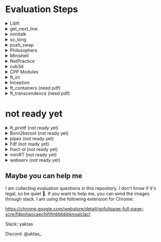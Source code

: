</p>
<p align="center">
	<h1>Evaluation Steps</h1> 

<details>
  <summary>Libft</summary>
	</p>
	<p align="center">
	<img alt="Libft" src="https://raw.githubusercontent.com/yeaktas/42-evaluations/main/img/Libft-2023-07-25.png">
</details>

<details>
  <summary>get_next_line</summary>
	</p>
	<p align="center">
	<img alt="get_next_line" src="https://raw.githubusercontent.com/yeaktas/42-evaluations/main/img/get_next_line-2023-02-17.png">
</details>

<details>
  <summary>minitalk</summary>
	</p>
	<p align="center">
	<img alt="minitalk" src="https://raw.githubusercontent.com/yeaktas/42-evaluations/main/img/minitalk-2023-01-22.png">
</details>

<details>
  <summary>so_long</summary>
	</p>
	<p align="center">
	<img alt="so_long" src="https://raw.githubusercontent.com/yeaktas/42-evaluations/main/img/so_long-2023-06-22.png">
</details>

<details>
  <summary>push_swap</summary>
	</p>
	<p align="center">
	<img alt="push_swap" src="https://raw.githubusercontent.com/yeaktas/42-evaluations/main/img/push_swap-2023-06-21.png">
</details>

<details>
  <summary>Philosophers</summary>
	</p>
	<p align="center">
	<img alt="Philosophers" src="https://raw.githubusercontent.com/yeaktas/42-evaluations/main/img/philosophers-2023-02-24.png">
</details>

<details>
  <summary>Minishell</summary>
	</p>
	<p align="center">
	<img alt="Minishell" src="https://raw.githubusercontent.com/yeaktas/42-evaluations/main/img/minishell-2023-12-22.png">
</details>

<details>
  <summary>NetPractice</summary>
	</p>
	<p align="center">
	<img alt="NetPractice" src="https://raw.githubusercontent.com/yeaktas/42-evaluations/main/img/netpractice-2023-01-22.png">
</details>

<details>
  <summary>cub3d</summary>
	</p>
	<p align="center">
	<img alt="cub3d" src="https://raw.githubusercontent.com/yeaktas/42-evaluations/main/img/cub3d-2023-02-02.png">
</details>

<details>
  <summary>CPP Modules</summary>
    <ul>
	<details>
  		<summary>CPP Module 00</summary>
		</p>
		<p align="center">
		<img alt="CPP Module 00" src="https://raw.githubusercontent.com/yeaktas/42-evaluations/main/img/cpp_module_00-2023-02-01.png">
	</details>
	<details>
  		<summary>CPP Module 01</summary>
		</p>
		<p align="center">
		<img alt="CPP Module 01" src="https://raw.githubusercontent.com/yeaktas/42-evaluations/main/img/cpp_module_01-2023-01-22.png">
	</details>
	<details>
  		<summary>CPP Module 02</summary>
		</p>
		<p align="center">
		<img alt="CPP Module 02" src="https://raw.githubusercontent.com/yeaktas/42-evaluations/main/img/cpp_module_02-2023-07-25.png">
	</details>
	<details>
  		<summary>CPP Module 03</summary>
		</p>
		<p align="center">
		<img alt="CPP Module 03" src="https://raw.githubusercontent.com/yeaktas/42-evaluations/main/img/cpp_module_03-2024-01-09.png">
	</details>
	<details>
  		<summary>CPP Module 07 (need pdf)</summary>
		</p>
		<p align="center">
		<img alt="CPP Module 07" src="https://raw.githubusercontent.com/yeaktas/42-evaluations/main/img/cpp_module_07-2023-07-05.png">
	</details>
	<details>
  		<summary>CPP Module 08</summary>
		</p>
		<p align="center">
		<img alt="CPP Module 08" src="https://raw.githubusercontent.com/yeaktas/42-evaluations/main/img/cpp_module_08-2023-10-05.png">
	</details>
	<details>
		<summary>CPP Module 09</summary>
		</p>
		<p align="center">
		<img alt="CPP Module 09" src="https://raw.githubusercontent.com/yeaktas/42-evaluations/main/img/cpp_module_09-2023-07-07.png">
	</details>
	</ul>
</details>

<details>
  <summary>ft_irc</summary>
	</p>
	<p align="center">
	<img alt="ft_irc" src="https://raw.githubusercontent.com/yeaktas/42-evaluations/main/img/ft_irc-2023-06-23.png">
</details>

<details>
  <summary>Inception</summary>
	</p>
	<p align="center">
	<img alt="Inception" src="https://raw.githubusercontent.com/yeaktas/42-evaluations/main/img/inception-2024-01-10.png">
</details>

<details>
  <summary>ft_containers (need pdf)</summary>
	</p>
	<p align="center">
	<img alt="ft_containers" src="https://raw.githubusercontent.com/yeaktas/42-evaluations/main/img/ft_containers-2023-01-30.png">
</details>

<details>
  <summary>ft_transcendence (need pdf)</summary>
	</p>
	<p align="center">
	<img alt="ft_transcendence" src="https://raw.githubusercontent.com/yeaktas/42-evaluations/main/img/ft_transcendence-2023-07-05.png">
</details>

# not ready yet

<details>
  <summary>ft_printf (not ready yet)</summary>
	</p>
	<p align="center">
	<img alt="ft_printf" src="https://raw.githubusercontent.com/yeaktas/42-evaluations/main/img/help.jpg">
</details>

<details>
  <summary>Born2beroot (not ready yet)</summary>
	</p>
	<p align="center">
	<img alt="Born2beroot" src="https://raw.githubusercontent.com/yeaktas/42-evaluations/main/img/help.jpg">
</details>

<details>
  <summary>pipex (not ready yet)</summary>
	</p>
	<p align="center">
	<img alt="pipex" src="https://raw.githubusercontent.com/yeaktas/42-evaluations/main/img/help.jpg">
</details>

<details>
  <summary>Fdf (not ready yet)</summary>
	</p>
	<p align="center">
	<img alt="Fdf" src="https://raw.githubusercontent.com/yeaktas/42-evaluations/main/img/help.jpg">
</details>

<details>
  <summary>fract-ol (not ready yet)</summary>
	</p>
	<p align="center">
	<img alt="fract-ol" src="https://raw.githubusercontent.com/yeaktas/42-evaluations/main/img/help.jpg">
</details>

<details>
  <summary>miniRT (not ready yet)</summary>
	</p>
	<p align="center">
	<img alt="miniRT" src="https://raw.githubusercontent.com/yeaktas/42-evaluations/main/img/help.jpg">
</details>



<details>
  <summary>webserv (not ready yet)</summary>
	</p>
	<p align="center">
	<img alt="webserv" src="https://raw.githubusercontent.com/yeaktas/42-evaluations/main/img/help.jpg">
</details>

## Maybe you can help me
I am collecting evaluation questions in this repository. I don't know if it's legal, so be quiet 🤫. If you want to help me, you can send the images through slack. I am using the following extension for Chrome:

https://chrome.google.com/webstore/detail/gofullpage-full-page-scre/fdpohaocaechififmbbbbbknoalclacl

Slack: yaktas

Discord: @aktas_